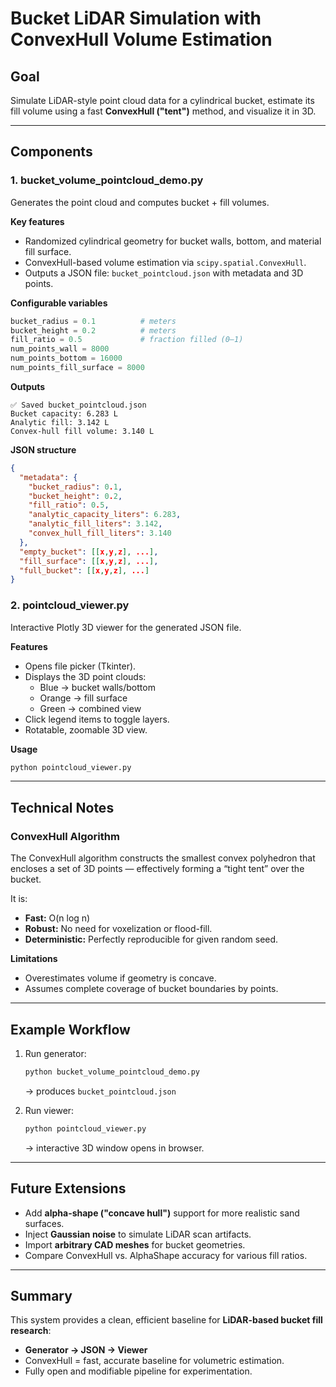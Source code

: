 # Bucket LiDAR Simulation with ConvexHull Volume Estimation

## Goal
Simulate LiDAR-style point cloud data for a cylindrical bucket, estimate its fill volume using a fast **ConvexHull ("tent")** method, and visualize it in 3D.

---

## Components

### 1. bucket_volume_pointcloud_demo.py
Generates the point cloud and computes bucket + fill volumes.

**Key features**
- Randomized cylindrical geometry for bucket walls, bottom, and material fill surface.
- ConvexHull-based volume estimation via `scipy.spatial.ConvexHull`.
- Outputs a JSON file: `bucket_pointcloud.json` with metadata and 3D points.

**Configurable variables**
```python
bucket_radius = 0.1          # meters
bucket_height = 0.2          # meters
fill_ratio = 0.5             # fraction filled (0–1)
num_points_wall = 8000
num_points_bottom = 16000
num_points_fill_surface = 8000
```

**Outputs**
```
✅ Saved bucket_pointcloud.json
Bucket capacity: 6.283 L
Analytic fill: 3.142 L
Convex-hull fill volume: 3.140 L
```

**JSON structure**
```json
{
  "metadata": {
    "bucket_radius": 0.1,
    "bucket_height": 0.2,
    "fill_ratio": 0.5,
    "analytic_capacity_liters": 6.283,
    "analytic_fill_liters": 3.142,
    "convex_hull_fill_liters": 3.140
  },
  "empty_bucket": [[x,y,z], ...],
  "fill_surface": [[x,y,z], ...],
  "full_bucket": [[x,y,z], ...]
}
```

### 2. pointcloud_viewer.py
Interactive Plotly 3D viewer for the generated JSON file.

**Features**
- Opens file picker (Tkinter).
- Displays the 3D point clouds:
  - Blue → bucket walls/bottom
  - Orange → fill surface
  - Green → combined view
- Click legend items to toggle layers.
- Rotatable, zoomable 3D view.

**Usage**
```bash
python pointcloud_viewer.py
```

---

## Technical Notes

### ConvexHull Algorithm
The ConvexHull algorithm constructs the smallest convex polyhedron that encloses a set of 3D points — effectively forming a “tight tent” over the bucket.

It is:
- **Fast:** O(n log n)
- **Robust:** No need for voxelization or flood-fill.
- **Deterministic:** Perfectly reproducible for given random seed.

**Limitations**
- Overestimates volume if geometry is concave.
- Assumes complete coverage of bucket boundaries by points.

---

## Example Workflow

1. Run generator:
   ```bash
   python bucket_volume_pointcloud_demo.py
   ```
   → produces `bucket_pointcloud.json`

2. Run viewer:
   ```bash
   python pointcloud_viewer.py
   ```
   → interactive 3D window opens in browser.

---

## Future Extensions
- Add **alpha-shape ("concave hull")** support for more realistic sand surfaces.
- Inject **Gaussian noise** to simulate LiDAR scan artifacts.
- Import **arbitrary CAD meshes** for bucket geometries.
- Compare ConvexHull vs. AlphaShape accuracy for various fill ratios.

---

## Summary
This system provides a clean, efficient baseline for **LiDAR-based bucket fill research**:
- **Generator → JSON → Viewer**
- ConvexHull = fast, accurate baseline for volumetric estimation.
- Fully open and modifiable pipeline for experimentation.
